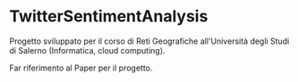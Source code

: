 # TwitterSentimentAnalysis
Progetto sviluppato per il corso di Reti Geografiche all'Università degli Studi di Salerno (Informatica, cloud computing).  

Far riferimento al Paper per il progetto.
